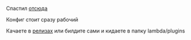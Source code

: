 Спастил [отсюда](https://github.com/Pan4ur/ThunderHackPlus)

Конфиг стоит сразу рабочий

Качаете в [релизах](https://github.com/Blu3cr0ss/ThunderHackPacketFly-lambda/releases) или билдите сами и кидаете в папку lambda/plugins
